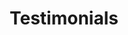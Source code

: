 ---
title: "Testimonials"
layout: single
permalink: /testimonials/
classes: wide2
header:
  overlay_color: "#000"
  overlay_filter: "0.3"
  overlay_image: /assets/images/testimonials-splash.jpg

---